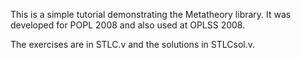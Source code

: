 This is a simple tutorial demonstrating the Metatheory library. It was
developed for POPL 2008 and also used at OPLSS 2008.

The exercises are in STLC.v and the solutions in STLCsol.v.
